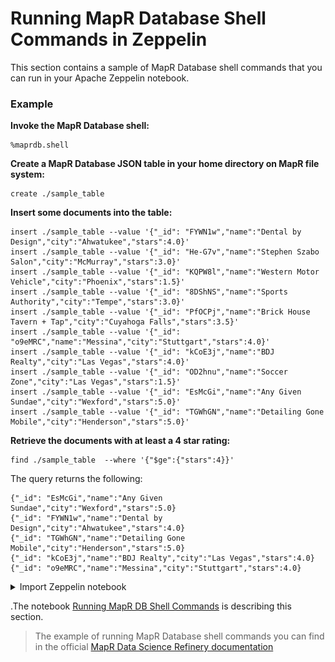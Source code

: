 # Running MapR Database Shell Commands in Zeppelin

This section contains a sample of MapR Database shell commands that you can run in your Apache Zeppelin notebook.

### Example

**Invoke the MapR Database shell:**

```
%maprdb.shell
```

**Create a MapR Database JSON table in your home directory on MapR file system:**

```
create ./sample_table
```

**Insert some documents into the table:**

```
insert ./sample_table --value '{"_id": "FYWN1w","name":"Dental by Design","city":"Ahwatukee","stars":4.0}'
insert ./sample_table --value '{"_id": "He-G7v","name":"Stephen Szabo Salon","city":"McMurray","stars":3.0}'
insert ./sample_table --value '{"_id": "KQPW8l","name":"Western Motor Vehicle","city":"Phoenix","stars":1.5}'
insert ./sample_table --value '{"_id": "8DShNS","name":"Sports Authority","city":"Tempe","stars":3.0}'
insert ./sample_table --value '{"_id": "PfOCPj","name":"Brick House Tavern + Tap","city":"Cuyahoga Falls","stars":3.5}'
insert ./sample_table --value '{"_id": "o9eMRC","name":"Messina","city":"Stuttgart","stars":4.0}'
insert ./sample_table --value '{"_id": "kCoE3j","name":"BDJ Realty","city":"Las Vegas","stars":4.0}'
insert ./sample_table --value '{"_id": "OD2hnu","name":"Soccer Zone","city":"Las Vegas","stars":1.5}'
insert ./sample_table --value '{"_id": "EsMcGi","name":"Any Given Sundae","city":"Wexford","stars":5.0}'
insert ./sample_table --value '{"_id": "TGWhGN","name":"Detailing Gone Mobile","city":"Henderson","stars":5.0}'                   
```

**Retrieve the documents with at least a 4 star rating:**

```
find ./sample_table  --where '{"$ge":{"stars":4}}'
```

The query returns the following:

```
{"_id": "EsMcGi","name":"Any Given Sundae","city":"Wexford","stars":5.0}
{"_id": "FYWN1w","name":"Dental by Design","city":"Ahwatukee","stars":4.0}
{"_id": "TGWhGN","name":"Detailing Gone Mobile","city":"Henderson","stars":5.0}
{"_id": "kCoE3j","name":"BDJ Realty","city":"Las Vegas","stars":4.0}
{"_id": "o9eMRC","name":"Messina","city":"Stuttgart","stars":4.0}
```


<details> 
  <summary>Import Zeppelin notebook</summary>
  
![Import Zeppelin notebook](doc/tutorials/images/zeppelin-import.png)

</details> 

.The notebook [Running MapR DB Shell Commands](notebook/running-mapr-db-shell-commands.json) is describing this section.

> The example of running MapR Database shell commands you can find in the official [MapR Data Science Refinery documentation](https://mapr.com/docs/61/Zeppelin/ZeppelinMapRDBShell.html) 